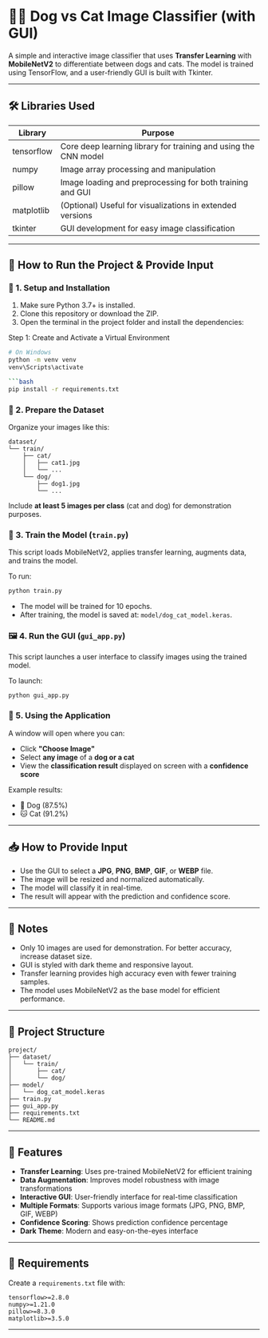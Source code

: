 # 🐶🐱 Dog vs Cat Image Classifier (with GUI)

A simple and interactive image classifier that uses **Transfer Learning** with **MobileNetV2** to differentiate between dogs and cats. The model is trained using TensorFlow, and a user-friendly GUI is built with Tkinter.

---

## 🛠️ Libraries Used

| Library | Purpose |
|--------------|-------------------------------------------------------------------------|
| tensorflow | Core deep learning library for training and using the CNN model |
| numpy | Image array processing and manipulation |
| pillow | Image loading and preprocessing for both training and GUI |
| matplotlib | (Optional) Useful for visualizations in extended versions |
| tkinter | GUI development for easy image classification |

---

## 🚀 How to Run the Project & Provide Input

### 🔧 1. Setup and Installation

1. Make sure Python 3.7+ is installed.
2. Clone this repository or download the ZIP.
3. Open the terminal in the project folder and install the dependencies:

Step 1: Create and Activate a Virtual Environment

```bash
# On Windows
python -m venv venv
venv\Scripts\activate

```bash
pip install -r requirements.txt
```

### 📁 2. Prepare the Dataset

Organize your images like this:

```
dataset/
└── train/
    ├── cat/
    │   ├── cat1.jpg
    │   └── ...
    └── dog/
        ├── dog1.jpg
        └── ...
```

Include **at least 5 images per class** (cat and dog) for demonstration purposes.

### 🧠 3. Train the Model (`train.py`)

This script loads MobileNetV2, applies transfer learning, augments data, and trains the model.

To run:

```bash
python train.py
```

- The model will be trained for 10 epochs.
- After training, the model is saved at: `model/dog_cat_model.keras`.

### 🖼️ 4. Run the GUI (`gui_app.py`)

This script launches a user interface to classify images using the trained model.

To launch:

```bash
python gui_app.py
```

### 🧪 5. Using the Application

A window will open where you can:

- Click **"Choose Image"**
- Select **any image** of a **dog or a cat**
- View the **classification result** displayed on screen with a **confidence score**

Example results:
- 🐶 Dog (87.5%)
- 🐱 Cat (91.2%)

---

## 📥 How to Provide Input

- Use the GUI to select a **JPG**, **PNG**, **BMP**, **GIF**, or **WEBP** file.
- The image will be resized and normalized automatically.
- The model will classify it in real-time.
- The result will appear with the prediction and confidence score.

---

## 📌 Notes

- Only 10 images are used for demonstration. For better accuracy, increase dataset size.
- GUI is styled with dark theme and responsive layout.
- Transfer learning provides high accuracy even with fewer training samples.
- The model uses MobileNetV2 as the base model for efficient performance.

---

## 📂 Project Structure

```
project/
├── dataset/
│   └── train/
│       ├── cat/
│       └── dog/
├── model/
│   └── dog_cat_model.keras
├── train.py
├── gui_app.py
├── requirements.txt
└── README.md
```

---

## 🎯 Features

- **Transfer Learning**: Uses pre-trained MobileNetV2 for efficient training
- **Data Augmentation**: Improves model robustness with image transformations
- **Interactive GUI**: User-friendly interface for real-time classification
- **Multiple Formats**: Supports various image formats (JPG, PNG, BMP, GIF, WEBP)
- **Confidence Scoring**: Shows prediction confidence percentage
- **Dark Theme**: Modern and easy-on-the-eyes interface

---

## 🔧 Requirements

Create a `requirements.txt` file with:

```
tensorflow>=2.8.0
numpy>=1.21.0
pillow>=8.3.0
matplotlib>=3.5.0
```

---
